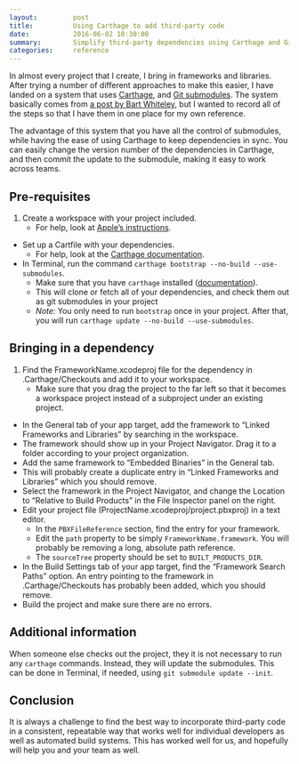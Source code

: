 ```yaml
---
layout:         post
title:          Using Carthage to add third-party code
date:           2016-06-02 10:30:00
summary:        Simplify third-party dependencies using Carthage and Git submodules
categories:     reference
---
```


In almost every project that I create, I bring in frameworks and libraries. After trying a number of different approaches to make this easier, I have landed on a system that uses [Carthage](https://github.com/Carthage/Carthage), and [Git submodules](https://git-scm.com/book/en/v2/Git-Tools-Submodules). The system basically comes from [a post by Bart Whiteley](https://gist.github.com/bwhiteley/aa571da100bca3a65c1f), but I wanted to record all of the steps so that I have them in one place for my own reference.

The advantage of this system that you have all the control of submodules, while having the ease of using Carthage to keep dependencies in sync. You can easily change the version number of the dependencies in Carthage, and then commit the update to the submodule, making it easy to work across teams.

## Pre-requisites
1. Create a workspace with your project included.
	- For help, look at [Apple’s instructions](https://developer.apple.com/library/ios/recipes/xcode_help-structure_navigator/articles/Creating_a_Workspace.html).
- Set up a Cartfile with your dependencies.
	- For help, look at the [Carthage documentation](https://github.com/Carthage/Carthage/blob/master/Documentation/Artifacts.md#cartfile).
- In Terminal, run the command `carthage bootstrap --no-build --use-submodules`.
	- Make sure that you have `carthage` installed ([documentation](https://github.com/Carthage/Carthage#installing-carthage)).
	- This will clone or fetch all of your dependencies, and check them out as git submodules in your project
	- *Note:* You only need to run `bootstrap` once in your project. After that, you will run `carthage update --no-build --use-submodules`.

## Bringing in a dependency
1. Find the FrameworkName.xcodeproj file for the dependency in .Carthage/Checkouts and add it to your workspace.
	- Make sure that you drag the project to the far left so that it becomes a workspace project instead of a subproject under an existing project.
- In the General tab of your app target, add the framework to “Linked Frameworks and Libraries” by searching in the workspace.
- The framework should show up in your Project Navigator. Drag it to a folder according to your project organization.
- Add the same framework to “Embedded Binaries” in the General tab.
- This will probably create a duplicate entry in “Linked Frameworks and Libraries” which you should remove.
- Select the framework in the Project Navigator, and change the Location to “Relative to Build Products” in the File Inspector panel on the right.
- Edit your project file (ProjectName.xcodeproj/project.pbxproj) in a text editor.
	- In the `PBXFileReference` section, find the entry for your framework.
	- Edit the `path` property to be simply `FrameworkName.framework`. You will probably be removing a long, absolute path reference.
	- The `sourceTree` property should be set to `BUILT_PRODUCTS_DIR`.
- In the Build Settings tab of your app target, find the “Framework Search Paths” option. An entry pointing to the framework in .Carthage/Checkouts has probably been added, which you should remove.
- Build the project and make sure there are no errors.

## Additional information
When someone else checks out the project, they it is not necessary to run any `carthage` commands. Instead, they will update the submodules. This can be done in Terminal, if needed, using `git submodule update --init`.

## Conclusion
It is always a challenge to find the best way to incorporate third-party code in a consistent, repeatable way that works well for individual developers as well as automated build systems. This has worked well for us, and hopefully will help you and your team as well.

